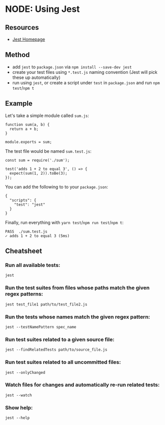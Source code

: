# NODE: Using Jest

## Resources
- [Jest Homepage](https://jestjs.io) 

## Method
- add `jest` to `package.json` via `npm install --save-dev jest`
- create your test files using `*.test.js` naming convention (Jest will pick these up automatically)
- run using `jest`, or create a script under `test` in `package.json` and run `npm test`/`npm t`

## Example
Let's take a simple module called `sum.js`:
```
function sum(a, b) {
  return a + b;
}

module.exports = sum;
```

The test file would be named `sum.test.js`:
```
const sum = require('./sum');

test('adds 1 + 2 to equal 3', () => {
  expect(sum(1, 2)).toBe(3);
});
```

You can add the following to to your `package.json`:
```
{
  "scripts": {
    "test": "jest"
  }
}
```

Finally, run everything with `yarn test`/`npm run test`/`npm t`:
```
PASS  ./sum.test.js
✓ adds 1 + 2 to equal 3 (5ms)
```

## Cheatsheet
### Run all available tests:
`jest`

### Run the test suites from files whose paths match the given regex patterns:
`jest test_file1 path/to/test_file2.js`

### Run the tests whose names match the given regex pattern:
`jest --testNamePattern spec_name`

### Run test suites related to a given source file:
`jest --findRelatedTests path/to/source_file.js`

### Run test suites related to all uncommitted files:
`jest --onlyChanged`

### Watch files for changes and automatically re-run related tests:
`jest --watch`

### Show help:
`jest --help`
